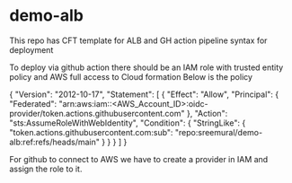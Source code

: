 # demo-alb
This repo has CFT template for ALB and GH action pipeline syntax for deployment

To deploy via github action there should be an IAM role with trusted entity policy and AWS full access to Cloud formation
Below is the policy

{
    "Version": "2012-10-17",
    "Statement": [
        {
            "Effect": "Allow",
            "Principal": {
                "Federated": "arn:aws:iam::<AWS_Account_ID>:oidc-provider/token.actions.githubusercontent.com"
            },
            "Action": "sts:AssumeRoleWithWebIdentity",
            "Condition": {
                "StringLike": {
                    "token.actions.githubusercontent.com:sub": "repo:sreemural/demo-alb:ref:refs/heads/main"
                }
            }
        }
    ]
}

For github to connect to AWS we have to create a provider in IAM and assign the role to it.